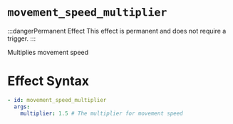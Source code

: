 # `movement_speed_multiplier`
:::dangerPermanent Effect
This effect is permanent and does not require a trigger.
:::

Multiplies movement speed

# Effect Syntax
```yaml
- id: movement_speed_multiplier
  args:
    multiplier: 1.5 # The multiplier for movement speed
```